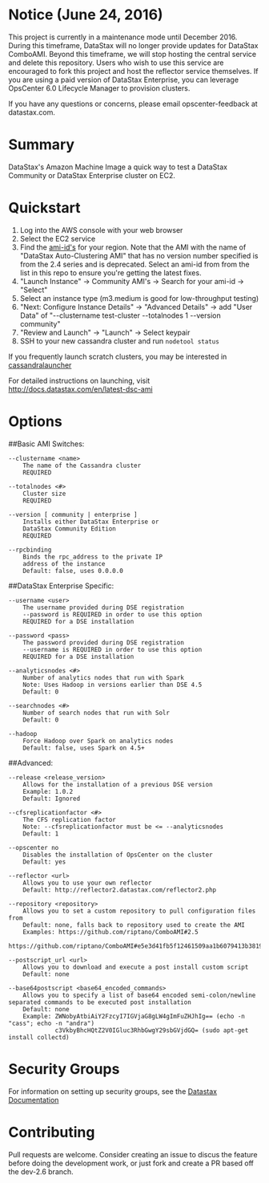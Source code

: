 Notice (June 24, 2016)
======================

This project is currently in a maintenance mode until December 2016. During this timeframe, DataStax will no longer provide updates for DataStax ComboAMI. Beyond this timeframe, we will stop hosting the central service and delete this repository. Users who wish to use this service are encouraged to fork this project and host the reflector service themselves. If you are using a paid version of DataStax Enterprise, you can leverage OpsCenter 6.0 Lifecycle Manager to provision clusters.

If you have any questions or concerns, please email opscenter-feedback at datastax.com.

Summary
=======

DataStax's Amazon Machine Image a quick way to test a DataStax Community or
DataStax Enterprise cluster on EC2.


Quickstart
==========

1. Log into the AWS console with your web browser
2. Select the EC2 service
3. Find the [ami-id's](ami_ids.json) for your region. Note that the AMI with
   the name of "DataStax Auto-Clustering AMI" that has no version number
   specified is from the 2.4 series and is deprecated. Select an ami-id from
   from the list in this repo to ensure you're getting the latest fixes.
4. "Launch Instance" -> Community AMI's -> Search for your ami-id -> "Select"
5. Select an instance type (m3.medium is good for low-throughput testing)
6. "Next: Configure Instance Details" -> "Advanced Details" -> add "User Data"
   of "--clustername test-cluster --totalnodes 1 --version community"
7. "Review and Launch" -> "Launch" -> Select keypair
8. SSH to your new cassandra cluster and run `nodetool status`

If you frequently launch scratch clusters, you may be interested in
[cassandralauncher](https://github.com/joaquincasares/cassandralauncher)

For detailed instructions on launching, visit
http://docs.datastax.com/en/latest-dsc-ami


Options
=======

##Basic AMI Switches:

    --clustername <name>
        The name of the Cassandra cluster
        REQUIRED

    --totalnodes <#>
        Cluster size
        REQUIRED

    --version [ community | enterprise ]
        Installs either DataStax Enterprise or
        DataStax Community Edition
        REQUIRED

    --rpcbinding
        Binds the rpc_address to the private IP
        address of the instance
        Default: false, uses 0.0.0.0

##DataStax Enterprise Specific:

    --username <user>
        The username provided during DSE registration
        --password is REQUIRED in order to use this option
        REQUIRED for a DSE installation

    --password <pass>
        The password provided during DSE registration
        --username is REQUIRED in order to use this option
        REQUIRED for a DSE installation

    --analyticsnodes <#>
        Number of analytics nodes that run with Spark
        Note: Uses Hadoop in versions earlier than DSE 4.5
        Default: 0

    --searchnodes <#>
        Number of search nodes that run with Solr
        Default: 0

    --hadoop
        Force Hadoop over Spark on analytics nodes
        Default: false, uses Spark on 4.5+

##Advanced:

    --release <release_version>
        Allows for the installation of a previous DSE version
        Example: 1.0.2
        Default: Ignored

    --cfsreplicationfactor <#>
        The CFS replication factor
        Note: --cfsreplicationfactor must be <= --analyticsnodes
        Default: 1

    --opscenter no
        Disables the installation of OpsCenter on the cluster
        Default: yes

    --reflector <url>
        Allows you to use your own reflector
        Default: http://reflector2.datastax.com/reflector2.php

    --repository <repository>
        Allows you to set a custom repository to pull configuration files from
        Default: none, falls back to repository used to create the AMI
        Examples: https://github.com/riptano/ComboAMI#2.5
                  https://github.com/riptano/ComboAMI#e5e3d41fb5f12461509aa1b6079413b381930d81

    --postscript_url <url>
        Allows you to download and execute a post install custom script
        Default: none

    --base64postscript <base64_encoded_commands>
        Allows you to specify a list of base64 encoded semi-colon/newline separated commands to be executed post installation
        Default: none
        Example: ZWNobyAtbiAiY2FzcyI7IGVjaG8gLW4gImFuZHJhIg== (echo -n "cass"; echo -n "andra")
                 c3VkbyBhcHQtZ2V0IGluc3RhbGwgY29sbGVjdGQ= (sudo apt-get install collectd)

Security Groups
===============

For information on setting up security groups, see the
[Datastax Documentation](http://www.datastax.com/documentation/datastax_enterprise/4.7/datastax_enterprise/install/installAMIsecurity.html)


Contributing
=================

Pull requests are welcome. Consider creating an issue to discus the feature
before doing the development work, or just fork and create a PR based off the
dev-2.6 branch.
